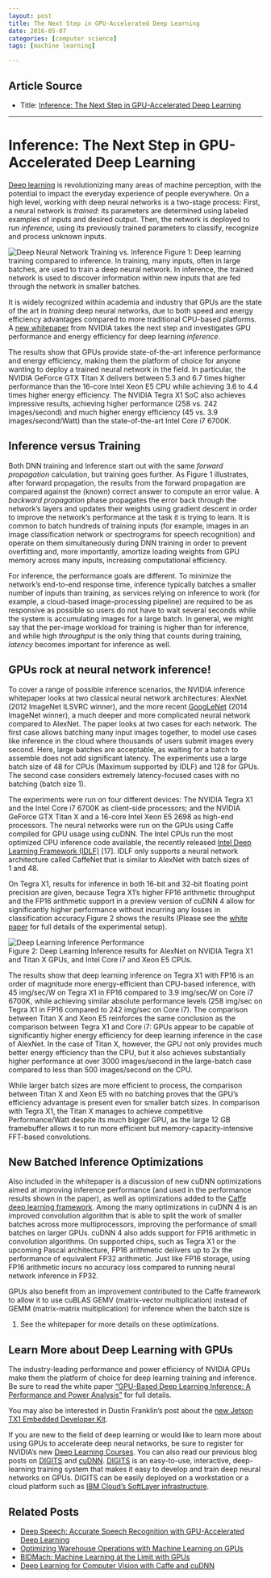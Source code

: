 ```yaml
---
layout: post
title: The Next Step in GPU-Accelerated Deep Learning
date: 2016-05-07
categories: [computer science]
tags: [machine learning]

---
```



## Article Source
* Title: [Inference: The Next Step in GPU-Accelerated Deep Learning](https://devblogs.nvidia.com/parallelforall/inference-next-step-gpu-accelerated-deep-learning/)

---

Inference: The Next Step in GPU-Accelerated Deep Learning 
===

[Deep learning](https://developer.nvidia.com/deep-learning) is
revolutionizing many areas of machine perception, with the potential to
impact the everyday experience of people everywhere. On a high level,
working with deep neural networks is a two-stage process: First, a
neural network is *trained*: its parameters are determined using labeled
examples of inputs and desired output. Then, the network is deployed to
run *inference,* using its previously trained parameters to classify,
recognize and process unknown inputs.

![Deep Neural Network Training vs.
Inference](https://devblogs.nvidia.com/parallelforall/wp-content/uploads/2015/08/training_inference1.png)
Figure 1: Deep learning training compared to inference. In training,
many inputs, often in large batches, are used to train a deep neural
network. In inference, the trained network is used to discover
information within new inputs that are fed through the network in
smaller batches.

It is widely recognized within academia and industry that GPUs are the
state of the art in *training* deep neural networks, due to both speed
and energy efficiency advantages compared to more traditional CPU-based
platforms. A [new
whitepaper](http://www.nvidia.com/content/tegra/embedded-systems/pdf/jetson_tx1_whitepaper.pdf) from
NVIDIA takes the next step and investigates GPU performance and energy
efficiency for deep learning *inference*.

The results show that GPUs provide state-of-the-art inference
performance and energy efficiency, making them the platform of choice
for anyone wanting to deploy a trained neural network in the field. In
particular, the NVIDIA GeForce GTX Titan X delivers between 5.3 and 6.7
times higher performance than the 16-core Intel Xeon E5 CPU while
achieving 3.6 to 4.4 times higher energy efficiency. The NVIDIA Tegra X1
SoC also achieves impressive results, achieving higher performance (258
vs. 242 images/second) and much higher energy efficiency (45 vs. 3.9
images/second/Watt) than the state-of-the-art Intel Core i7 6700K.<span
id="more-5777"></span>

Inference versus Training
-------------------------

Both DNN training and Inference start out with the same *forward
propagation* calculation, but training goes further. As Figure 1
illustrates, after forward propagation, the results from the forward
propagation are compared against the (known) correct answer to compute
an error value. A *backward propagation* phase propagates the error back
through the network’s layers and updates their weights using gradient
descent in order to improve the network’s performance at the task it is
trying to learn. It is common to batch hundreds of training inputs (for
example, images in an image classification network or spectrograms for
speech recognition) and operate on them simultaneously during DNN
training in order to prevent overfitting and, more importantly, amortize
loading weights from GPU memory across many inputs, increasing
computational efficiency.

For inference, the performance goals are different. To minimize the
network’s end-to-end response time, inference typically batches a
smaller number of inputs than training, as services relying on inference
to work (for example, a cloud-based image-processing pipeline) are
required to be as responsive as possible so users do not have to wait
several seconds while the system is accumulating images for a large
batch. In general, we might say that the per-image workload for training
is higher than for inference, and while high *throughput* is the only
thing that counts during training, *latency* becomes important for
inference as well.

GPUs rock at neural network inference!
--------------------------------------

To cover a range of possible inference scenarios, the NVIDIA inference
whitepaper looks at two classical neural network architectures: AlexNet
(2012 ImageNet ILSVRC winner), and the more recent
[GoogLeNet](http://arxiv.org/abs/1409.4842) (2014 ImageNet winner), a
much deeper and more complicated neural network compared to AlexNet. The
paper looks at two cases for each network. The first case allows
batching many input images together, to model use cases like inference
in the cloud where thousands of users submit images every second. Here,
large batches are acceptable, as waiting for a batch to assemble does
not add significant latency. The experiments use a large batch size of
48 for CPUs (Maximum supported by IDLF) and 128 for GPUs. The second
case considers extremely latency-focused cases with no batching (batch
size 1).

The experiments were run on four different devices: The NVIDIA Tegra X1
and the Intel Core i7 6700K as client-side processors; and the NVIDIA
GeForce GTX Titan X and a 16-core Intel Xeon E5 2698 as high-end
processors. The neural networks were run on the GPUs using Caffe
compiled for GPU usage using cuDNN. The Intel CPUs run the most
optimized CPU inference code available, the recently released [Intel
Deep Learning Framework
(IDLF)](https://01.org/intel-deep-learning-framework) \[17\]. IDLF only
supports a neural network architecture called CaffeNet that is similar
to AlexNet with batch sizes of 1 and 48.

On Tegra X1, results for inference in both 16-bit and 32-bit floating
point precision are given, because Tegra X1’s higher FP16 arithmetic
throughput and the FP16 arithmetic support in a preview version of cuDNN
4 allow for significantly higher performance without incurring any
losses in classification accuracy.Figure 2 shows the results (Please see
the [white
paper](http://developer.download.nvidia.com/embedded/jetson/TX1/docs/jetson_tx1_whitepaper.pdf?autho=1447264273_0fafa14fcc7a1f685769494ec9b0fcad&file=jetson_tx1_whitepaper.pdf) for
full details of the experimental setup).

![Deep Learning Inference
Performance](https://devblogs.nvidia.com/parallelforall/wp-content/uploads/2015/11/inference_performance_TX1_TitanX1-624x403.png)  
Figure 2: Deep Learning Inference results for AlexNet on NVIDIA Tegra X1
and Titan X GPUs, and Intel Core i7 and Xeon E5 CPUs.

The results show that deep learning inference on Tegra X1 with FP16 is
an order of magnitude more energy-efficient than CPU-based inference,
with 45 img/sec/W on Tegra X1 in FP16 compared to 3.9 img/sec/W on Core
i7 6700K, while achieving similar absolute performance levels (258
img/sec on Tegra X1 in FP16 compared to 242 img/sec on Core i7). The
comparison between Titan X and Xeon E5 reinforces the same conclusion as
the comparison between Tegra X1 and Core i7: GPUs appear to be capable
of significantly higher energy efficiency for deep learning inference in
the case of AlexNet. In the case of Titan X, however, the GPU not only
provides much better energy efficiency than the CPU, but it also
achieves substantially higher performance at over 3000 images/second in
the large-batch case compared to less than 500 images/second on the CPU.

While larger batch sizes are more efficient to process, the comparison
between Titan X and Xeon E5 with no batching proves that the GPU’s
efficiency advantage is present even for smaller batch sizes. In
comparison with Tegra X1, the Titan X manages to achieve competitive
Performance/Watt despite its much bigger GPU, as the large 12 GB
framebuffer allows it to run more efficient but
memory-capacity-intensive FFT-based convolutions.

## New Batched Inference Optimizations

Also included in the whitepaper is a discussion of new cuDNN
optimizations aimed at improving inference performance (and used in the
performance results shown in the paper), as well as optimizations added
to the [Caffe deep learning
framework](http://devblogs.nvidia.com/parallelforall/deep-learning-computer-vision-caffe-cudnn/).
Among the many optimizations in cuDNN 4 is an improved convolution
algorithm that is able to split the work of smaller batches across more
multiprocessors, improving the performance of small batches on larger
GPUs. cuDNN 4 also adds support for FP16 arithmetic in convolution
algorithms. On supported chips, such as Tegra X1 or the upcoming Pascal
architecture, FP16 arithmetic delivers up to 2x the performance of
equivalent FP32 arithmetic. Just like FP16 storage, using FP16
arithmetic incurs no accuracy loss compared to running neural network
inference in FP32.

GPUs also benefit from an improvement contributed to the Caffe framework
to allow it to use cuBLAS GEMV (matrix-vector multiplication) instead of
GEMM (matrix-matrix multiplication) for inference when the batch size is
1. See the whitepaper for more details on these optimizations.

Learn More about Deep Learning with GPUs
----------------------------------------

The industry-leading performance and power efficiency of NVIDIA GPUs
make them the platform of choice for deep learning training and
inference. Be sure to read the white paper [“GPU-Based Deep Learning
Inference: A Performance and Power
Analysis”](http://www.nvidia.com/content/tegra/embedded-systems/pdf/jetson_tx1_whitepaper.pdf) for
full details.

You may also be interested in Dustin Franklin’s post about the [new
Jetson TX1 Embedded Developer
Kit](http://devblogs.nvidia.com/parallelforall/nvidia-jetson-tx1-supercomputer-on-module-drives-next-wave-of-autonomous-machines/).

If you are new to the field of deep learning or would like to learn more
about using GPUs to accelerate deep neural networks, be sure to register
for NVIDIA’s new [Deep Learning
Courses](https://developer.nvidia.com/deep-learning-courses). You can
also read our previous blog posts on
[DIGITS](http://devblogs.nvidia.com/parallelforall/easy-multi-gpu-deep-learning-digits-2/)
and
[cuDNN](http://devblogs.nvidia.com/parallelforall/accelerate-machine-learning-cudnn-deep-neural-network-library/).
[DIGITS](https://developer.nvidia.com/digits) is an easy-to-use,
interactive, deep-learning training system that makes it easy to develop
and train deep neural networks on GPUs. DIGITS can be easily deployed on
a workstation or a cloud platform such as [IBM Cloud’s SoftLayer
infrastructure](http://devblogs.nvidia.com/parallelforall/nvidia-ibm-cloud-support-imagenet-large-scale-visual-recognition-challenge/).


## Related Posts 

-   [Deep Speech: Accurate Speech Recognition with GPU-Accelerated Deep
    Learning](https://devblogs.nvidia.com/parallelforall/deep-speech-accurate-speech-recognition-gpu-accelerated-deep-learning/)
-   [Optimizing Warehouse Operations with Machine Learning on
    GPUs](https://devblogs.nvidia.com/parallelforall/optimizing-warehouse-operations-machine-learning-gpus/)
-   [BIDMach: Machine Learning at the Limit with
    GPUs](https://devblogs.nvidia.com/parallelforall/bidmach-machine-learning-limit-gpus/)
-   [Deep Learning for Computer Vision with Caffe and
    cuDNN](https://devblogs.nvidia.com/parallelforall/deep-learning-computer-vision-caffe-cudnn/)


